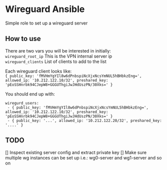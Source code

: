 # Wireguard Ansible

Simple role to set up a wireguard server  

## How to use

There are two vars you will be interested in initially:  
`wireguard_root_ip` This is the VPN internal server ip  
`wireguard_clients` List of clients to add to the list  

Each wireguard client looks like:  
`{ public_key: 'fMVHmYgYIl8w6dPnbspiNcXjxNcsYmNUL5hBHbkzEng=', allowed_ip: '10.212.122.10/32', preshared_key: 'pEoSSHnrbk94CJepW8+GGGUThgiJwJHdUszPN/30Xks=' }`


You should end up with:  
```
wiregurd_users:
 - { public_key: 'fMVHmYgYIl8w6dPnbspiNcXjxNcsYmNUL5hBHbkzEng=', allowed_ip: '10.212.122.10/32', preshared_key: 'pEoSSHnrbk94CJepW8+GGGUThgiJwJHdUszPN/30Xks=' }
 - { public_key: '...', allowed_ip: '10.212.122.20/32', preshared_key: '....' }
```

## TODO

[] Inspect existing server config and extract private key
[] Make sure multiple wg instances can be set up i.e.: wg0-server and wg1-server and so on
